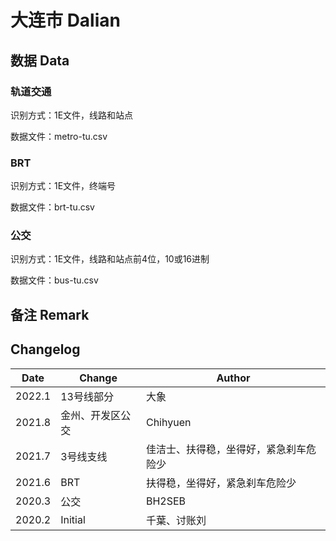 # 大连市 Dalian

## 数据 Data

### 轨道交通

识别方式：1E文件，线路和站点

数据文件：metro-tu.csv

### BRT

识别方式：1E文件，终端号

数据文件：brt-tu.csv

### 公交

识别方式：1E文件，线路和站点前4位，10或16进制

数据文件：bus-tu.csv

## 备注 Remark

## Changelog

Date | Change | Author
-----|--------|-------
2022.1 | 13号线部分 | 大象
2021.8 | 金州、开发区公交 | Chihyuen
2021.7 | 3号线支线 | 佳洁士、扶得稳，坐得好，紧急刹车危险少
2021.6 | BRT | 扶得稳，坐得好，紧急刹车危险少
2020.3 | 公交 | BH2SEB
2020.2 | Initial | 千葉、讨账刘
